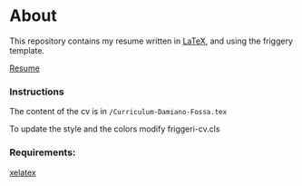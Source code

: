 # About

This repository contains my resume written in [LaTeX](https://www.latex-project.org), and using the friggery template.

[Resume](Curriculum-Damiano-Fossa.pdf)

### Instructions

The content of the cv is in `/Curriculum-Damiano-Fossa.tex`

To update the style and the colors modify friggeri-cv.cls

### Requirements:
[xelatex](http://www.texts.io/support/0001/)
